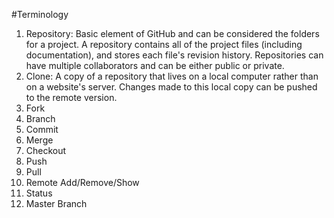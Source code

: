 #Terminology  
1. Repository: Basic element of GitHub and can be considered the folders for a project. 
A repository contains all of the project files (including documentation), and stores each file's revision history. 
Repositories can have multiple collaborators and can be either public or private.  
2. Clone: A copy of a repository that lives on a local computer rather than on a website's server.
Changes made to this local copy can be pushed to the remote version.  
3. Fork  
4. Branch  
5. Commit  
6. Merge  
7. Checkout  
8. Push  
9. Pull  
10. Remote Add/Remove/Show  
11. Status  
12. Master Branch  